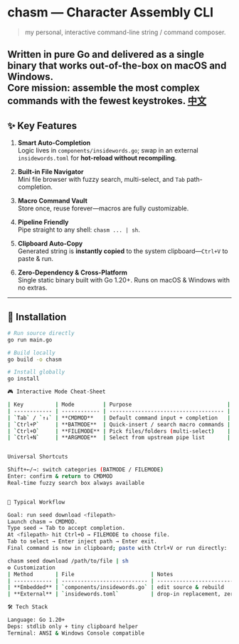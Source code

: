 # chasm — Character Assembly CLI  
> my personal, interactive command-line string / command composer.

Written in pure Go and delivered as a single binary that works out-of-the-box on **macOS** and **Windows**.  
Core mission: **assemble the most complex commands with the fewest keystrokes**.
[中文](README_CN.MD)
---

## ✨ Key Features

1. **Smart Auto-Completion**  
   Logic lives in `components/insidewords.go`; swap in an external `insidewords.toml` for **hot-reload without recompiling**.

2. **Built-in File Navigator**  
   Mini file browser with fuzzy search, multi-select, and `Tab` path-completion.

3. **Macro Command Vault**  
   Store once, reuse forever—macros are fully customizable.

4. **Pipeline Friendly**  
   Pipe straight to any shell: `chasm ... | sh`.

5. **Clipboard Auto-Copy**  
   Generated string is **instantly copied** to the system clipboard—`Ctrl+V` to paste & run.

6. **Zero-Dependency & Cross-Platform**  
   Single static binary built with Go 1.20+. Runs on macOS & Windows with no extras.

---

## 🚀 Installation

```bash
# Run source directly
go run main.go

# Build locally
go build -o chasm

# Install globally
go install

🎮 Interactive Mode Cheat-Sheet

| Key          | Mode         | Purpose                              |
| ------------ | ------------ | ------------------------------------ |
| `Tab` / `↑↓` | **CMDMOD**   | Default command input + completion   |
| `Ctrl+P`     | **BATMODE**  | Quick-insert / search macro commands |
| `Ctrl+O`     | **FILEMODE** | Pick files/folders (multi-select)    |
| `Ctrl+N`     | **ARGMODE**  | Select from upstream pipe list       |


Universal Shortcuts

Shift+←/→: switch categories (BATMODE / FILEMODE)
Enter: confirm & return to CMDMOD
Real-time fuzzy search box always available


📌 Typical Workflow

Goal: run seed download <filepath>
Launch chasm → CMDMOD.
Type seed → Tab to accept completion.
At <filepath> hit Ctrl+O → FILEMODE to choose file.
Tab to select → Enter inject path → Enter exit.
Final command is now in clipboard; paste with Ctrl+V or run directly:

chasm seed download /path/to/file | sh
⚙️ Customization
| Method       | File                        | Notes                               |
| ------------ | --------------------------- | ----------------------------------- |
| **Embedded** | `components/insidewords.go` | edit source & rebuild               |
| **External** | `insidewords.toml`          | drop-in replacement, zero recompile |

🛠️ Tech Stack

Language: Go 1.20+
Deps: stdlib only + tiny clipboard helper
Terminal: ANSI & Windows Console compatible